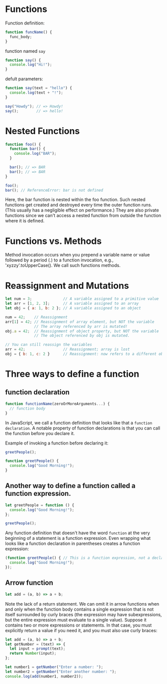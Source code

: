 # Functions
Function definition:
```js
function funcName() {
  func_body;
}
```

function named `say`
```js
function say() {
  console.log("Hi!");
}
```

defult parameters:
```js
function say(text = "hello") {
  console.log(text + "!");
}

say("Howdy"); // => Howdy!
say();        // => hello!
```

# Nested Functions
```js
function foo() {
  function bar() {
    console.log("BAR");
  }

  bar(); // => BAR
  bar(); // => BAR
}

foo();
bar(); // ReferenceError: bar is not defined
```
Here, the bar function is nested within the foo function. Such nested functions get created and destroyed every time the outer function runs. (This usually has a negligible effect on performance.) They are also private functions since we can't access a nested function from outside the function where it is defined.

# Functions vs. Methods
Method invocation occurs when you prepend a variable name or value followed by a period (.) to a function invocation, e.g., 'xyzzy'.toUpperCase(). We call such functions methods.

# Reassignment and Mutations
```js
let num = 3;              // A variable assigned to a primitive value
let arr = [1, 2, 3];      // A variable assigned to an array
let obj = { a: 1, b: 2 }; // A variable assigned to an object

num = 42;    // Reassignment
arr[1] = 42; // Reassignment of array element, but NOT the variable
             // The array referenced by arr is mutated!
obj.a = 42;  // Reassignment of object property, but NOT the variable
             // The object referenced by obj is mutated.

// You can still reassign the variables
arr = 42;                 // Reassignment; array is lost
obj = { b: 1, c: 2 }      // Reassignment: now refers to a different object
```

# Three ways to define a function
## function declaration
```js
function functionName(zeroOrMoreArguments...) {
  // function body
}
```
In JavaScript, we call a function definition that looks like that a `function declaration`. A notable property of function declarations is that you can call the function before you declare it. 

Example of invoking a function before declaring it:
```js
greetPeople();

function greetPeople() {
  console.log("Good Morning!");
}
```

## Another way to define a function called a function expression.
```js
let greetPeople = function () {
  console.log("Good Morning!");
};

greetPeople();
```

Any function definition that doesn't have the word `function` at the very beginning of a statement is a function expression. Even wrapping what looks like a function declaration in parentheses creates a function expression:
```js
(function greetPeople() { // This is a function expression, not a declaration
  console.log("Good Morning!");
});
```

## Arrow function
```js
let add = (a, b) => a + b;
```
Note the lack of a return statement. We can omit it in arrow functions when and only when the function body contains a single expression that is not itself surrounded by curly braces (the expression may have subexpressions, but the entire expression must evaluate to a single value). Suppose it contains two or more expressions or statements. In that case, you must explicitly return a value if you need it, and you must also use curly braces:
```js
let add = (a, b) => a + b;
let getNumber = (text) => {
  let input = prompt(text);
  return Number(input);
};

let number1 = getNumber("Enter a number: ");
let number2 = getNumber("Enter another number: ");
console.log(add(number1, number2));
```